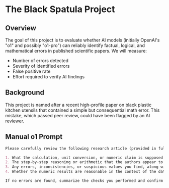 # The Black Spatula Project

## Overview

The goal of this project is to evaluate whether AI models (initially OpenAI's "o1" and possibly "o1-pro") can reliably identify factual, logical, and mathematical errors in published scientific papers. We will measure:

- Number of errors detected
- Severity of identified errors
- False positive rate
- Effort required to verify AI findings

## Background

This project is named after a recent high-profile paper on black plastic kitchen utensils that contained a simple but consequential math error. This mistake, which passed peer review, could have been flagged by an AI reviewer.

## Manual o1 Prompt

```markdown
Please carefully review the following research article (provided in full text below). I want you to focus on verifying the accuracy of all arithmetic calculations, unit conversions, numerical comparisons, and quantitative interpretations presented. For each identified issue or area of concern, explain in detail:

1. What the calculation, unit conversion, or numeric claim is supposed to represent.
2. The step-by-step reasoning or arithmetic that the authors appear to have used.
3. Any errors, inconsistencies, or suspicious values you find, along with the correct calculation or a more appropriate method.
4. Whether the numeric results are reasonable in the context of the data, methods, and known standards.

If no errors are found, summarize the checks you performed and confirm that the numbers appear consistent and plausible. Aim to be as thorough, clear, and evidence-based as possible in your analysis.
```